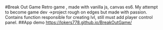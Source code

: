 #Break Out Game
Retro game , made with vanilla js, canvas es6. My attempt to become game dev ->project rough on edges but made with passion.
Contains function responsible for creating lvl, still must add player control panel.
##App demo
https://lokers778.github.io/BreakOutGame/